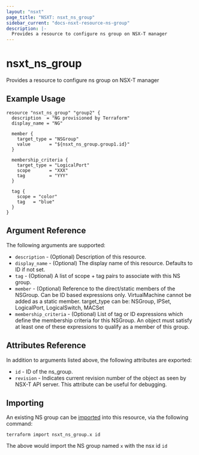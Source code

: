 ```yaml
---
layout: "nsxt"
page_title: "NSXT: nsxt_ns_group"
sidebar_current: "docs-nsxt-resource-ns-group"
description: |-
  Provides a resource to configure ns group on NSX-T manager
---
```


# nsxt_ns_group

Provides a resource to configure ns group on NSX-T manager

## Example Usage

```hcl
resource "nsxt_ns_group" "group2" {
  description  = "NG provisioned by Terraform"
  display_name = "NG"

  member {
    target_type = "NSGroup"
    value       = "${nsxt_ns_group.group1.id}"
  }

  membership_criteria {
    target_type = "LogicalPort"
    scope       = "XXX"
    tag         = "YYY"
  }

  tag {
    scope = "color"
    tag   = "blue"
  }
}
```

## Argument Reference

The following arguments are supported:

* `description` - (Optional) Description of this resource.
* `display_name` - (Optional) The display name of this resource. Defaults to ID if not set.
* `tag` - (Optional) A list of scope + tag pairs to associate with this NS group.
* `member` - (Optional) Reference to the direct/static members of the NSGroup. Can be ID based expressions only. VirtualMachine cannot be added as a static member. target_type can be: NSGroup, IPSet, LogicalPort, LogicalSwitch, MACSet
* `membership_criteria` - (Optional) List of tag or ID expressions which define the membership criteria for this NSGroup. An object must satisfy at least one of these expressions to qualify as a member of this group.


## Attributes Reference

In addition to arguments listed above, the following attributes are exported:

* `id` - ID of the ns_group.
* `revision` - Indicates current revision number of the object as seen by NSX-T API server. This attribute can be useful for debugging.

## Importing

An existing NS group can be [imported][docs-import] into this resource, via the following command:

[docs-import]: https://www.terraform.io/docs/import/index.html

```
terraform import nsxt_ns_group.x id
```

The above would import the NS group named `x` with the nsx id `id`

